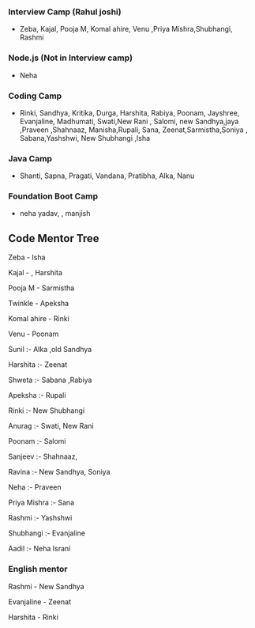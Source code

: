### Interview Camp (Rahul joshi)

- Zeba, Kajal, Pooja M, Komal ahire, Venu ,Priya Mishra,Shubhangi, Rashmi

### Node.js (Not in Interview camp)

 - Neha 
 

### Coding Camp

- Rinki, Sandhya, Kritika, Durga, Harshita, Rabiya, Poonam, Jayshree, Evanjaline, Madhumati, Swati,New Rani , Salomi, new Sandhya,jaya ,Praveen ,Shahnaaz, Manisha,Rupali, Sana, Zeenat,Sarmistha,Soniya , Sabana,Yashshwi, New Shubhangi ,Isha


### Java Camp

- Shanti, Sapna, Pragati, Vandana, Pratibha, Alka, Nanu


### Foundation Boot Camp

- neha yadav, , manjish 

## Code Mentor Tree

Zeba -  Isha 

Kajal - , Harshita

Pooja M - Sarmistha 

Twinkle -   Apeksha 

Komal ahire -  Rinki

Venu -   Poonam

Sunil :- Alka ,old Sandhya 

Harshita :- Zeenat

Shweta :- Sabana ,Rabiya

Apeksha :- Rupali

Rinki :- New Shubhangi 

Anurag :- Swati, New Rani 

Poonam :- Salomi 

Sanjeev :-  Shahnaaz, 

Ravina :- New Sandhya, Soniya

Neha :- Praveen 

Priya Mishra :- Sana

Rashmi :- Yashshwi

Shubhangi :- Evanjaline

Aadil :-  Neha Israni

### English mentor

Rashmi - New Sandhya

Evanjaline -  Zeenat

Harshita - Rinki















